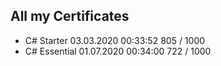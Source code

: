 ## All my Certificates

* C# Starter  	03.03.2020	00:33:52	805 / 1000
* C# Essential	01.07.2020	00:34:00	722 / 1000
